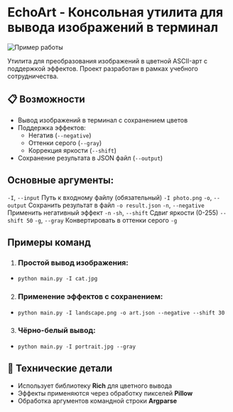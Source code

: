 # EchoArt - Консольная утилита для вывода изображений в терминал

![Пример работы](https://drive.google.com/file/d/12T5x1rYtobkYr_urER2AHeRHt0lo1Imz/preview)

Утилита для преобразования изображений в цветной ASCII-арт с поддержкой эффектов. Проект разработан в рамках учебного сотрудничества.

## 📋 Возможности

- Вывод изображений в терминал с сохранением цветов
- Поддержка эффектов:
  - Негатив (`--negative`)
  - Оттенки серого (`--gray`)
  - Коррекция яркости (`--shift`)
- Сохранение результата в JSON файл (`--output`)

## Основные аргументы:
`-I`, `--input`	Путь к входному файлу (обязательный)	`-I photo.png`
`-o`, `--output`	Сохранить результат в файл	`-o result.json`
`-n`, `--negative`	Применить негативный эффект	`-n`
`-sh`, `--shift`	Сдвиг яркости (0-255)	`--shift 50`
`-g`, `--gray`	Конвертировать в оттенки серого	`-g`

## Примеры команд
1. ### Простой вывод изображения:
  - `python main.py -I cat.jpg`
2. ### Применение эффектов с сохранением:
  - `python main.py -I landscape.png -o art.json --negative --shift 30`
3. ### Чёрно-белый вывод:
  - `python main.py -I portrait.jpg --gray`

## 🔧 Технические детали
- Использует библиотеку **Rich** для цветного вывода
- Эффекты применяются через обработку пикселей **Pillow**
- Обработка аргументов командной строки **Argparse**
